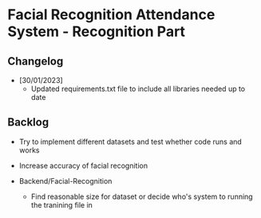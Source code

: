 # Facial Recognition Attendance System - Recognition Part

 ## Changelog
 
* [30/01/2023]
  * Updated requirements.txt file to include all libraries needed up to date
  
## Backlog

* Try to implement different datasets and test whether code runs and works

* Increase accuracy of facial recognition
  
* Backend/Facial-Recognition
  * Find reasonable size for dataset or decide who's system to running the tranining file in
